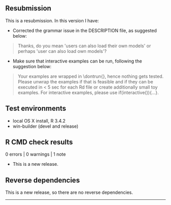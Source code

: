 ## Resubmission
This is a resubmission. In this version I have:

- Corrected the grammar issue in the DESCRIPTION file, as suggested below:
> Thanks, do you mean 'users can also load their own models' or perhaps 'user can also load own models'?

- Make sure that interactive examples can be run, following the suggestion below:
> Your examples are wrapped in \dontrun{}, hence nothing gets tested. Please unwrap the examples if that is feasible and if they can be executed in < 5 sec for each Rd file or create additionally small toy examples. For interactive examples, please use if(interactive()){...}.

## Test environments
* local OS X install, R 3.4.2
* win-builder (devel and release)

## R CMD check results

0 errors | 0 warnings | 1 note

* This is a new release.

## Reverse dependencies

This is a new release, so there are no reverse dependencies.

---